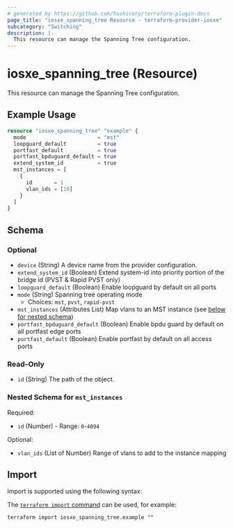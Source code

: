 ```yaml
---
# generated by https://github.com/hashicorp/terraform-plugin-docs
page_title: "iosxe_spanning_tree Resource - terraform-provider-iosxe"
subcategory: "Switching"
description: |-
  This resource can manage the Spanning Tree configuration.
---
```


# iosxe_spanning_tree (Resource)

This resource can manage the Spanning Tree configuration.

## Example Usage

```terraform
resource "iosxe_spanning_tree" "example" {
  mode                       = "mst"
  loopguard_default          = true
  portfast_default           = true
  portfast_bpduguard_default = true
  extend_system_id           = true
  mst_instances = [
    {
      id       = 1
      vlan_ids = [10]
    }
  ]
}
```

<!-- schema generated by tfplugindocs -->
## Schema

### Optional

- `device` (String) A device name from the provider configuration.
- `extend_system_id` (Boolean) Extend system-id into priority portion of the bridge id (PVST & Rapid PVST only)
- `loopguard_default` (Boolean) Enable loopguard by default on all ports
- `mode` (String) Spanning tree operating mode
  - Choices: `mst`, `pvst`, `rapid-pvst`
- `mst_instances` (Attributes List) Map vlans to an MST instance (see [below for nested schema](#nestedatt--mst_instances))
- `portfast_bpduguard_default` (Boolean) Enable bpdu guard by default on all portfast edge ports
- `portfast_default` (Boolean) Enable portfast by default on all access ports

### Read-Only

- `id` (String) The path of the object.

<a id="nestedatt--mst_instances"></a>
### Nested Schema for `mst_instances`

Required:

- `id` (Number) - Range: `0`-`4094`

Optional:

- `vlan_ids` (List of Number) Range of vlans to add to the instance mapping

## Import

Import is supported using the following syntax:

The [`terraform import` command](https://developer.hashicorp.com/terraform/cli/commands/import) can be used, for example:

```shell
terraform import iosxe_spanning_tree.example ""
```

